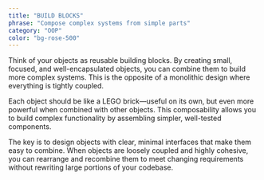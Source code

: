 ```yaml
---
title: "BUILD BLOCKS"
phrase: "Compose complex systems from simple parts"
category: "OOP"
color: "bg-rose-500"
---
```


Think of your objects as reusable building blocks. By creating small, focused, and well-encapsulated objects, you can combine them to build more complex systems. This is the opposite of a monolithic design where everything is tightly coupled.

Each object should be like a LEGO brick—useful on its own, but even more powerful when combined with other objects. This composability allows you to build complex functionality by assembling simpler, well-tested components.

The key is to design objects with clear, minimal interfaces that make them easy to combine. When objects are loosely coupled and highly cohesive, you can rearrange and recombine them to meet changing requirements without rewriting large portions of your codebase.
